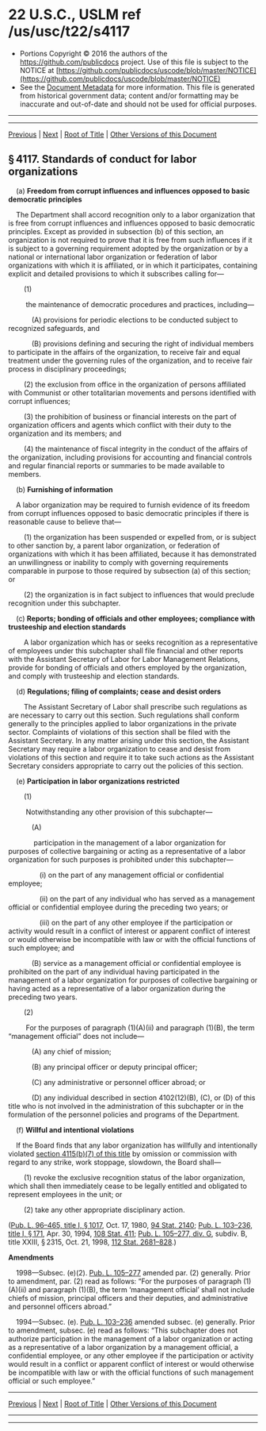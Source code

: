 ---
---

# 22 U.S.C., USLM ref /us/usc/t22/s4117

* Portions Copyright © 2016 the authors of the https://github.com/publicdocs project.
  Use of this file is subject to the NOTICE at [https://github.com/publicdocs/uscode/blob/master/NOTICE](https://github.com/publicdocs/uscode/blob/master/NOTICE)
* See the [Document Metadata](././../../../../..//README.md) for more information.
  This file is generated from historical government data; content and/or formatting may be inaccurate and out-of-date and should not be used for official purposes.

----------
----------

[Previous](./../../../../..//us/usc/t22/ch52/schX/m__us_usc_t22_s4116.md) | [Next](./../../../../..//us/usc/t22/ch52/schX/m__us_usc_t22_s4118.md) | [Root of Title](./../../../../../) | [Other Versions of this Document](https://publicdocs.github.io/go/links?ns=uslm&ref=%2Fus%2Fusc%2Ft22%2Fs4117)

## § 4117. Standards of conduct for labor organizations

    (a) __Freedom from corrupt influences and influences opposed to basic democratic principles__ 

    The Department shall accord recognition only to a labor organization that is free from corrupt influences and influences opposed to basic democratic principles. Except as provided in subsection (b) of this section, an organization is not required to prove that it is free from such influences if it is subject to a governing requirement adopted by the organization or by a national or international labor organization or federation of labor organizations with which it is affiliated, or in which it participates, containing explicit and detailed provisions to which it subscribes calling for—

        (1)

         the maintenance of democratic procedures and practices, including—

            (A) provisions for periodic elections to be conducted subject to recognized safeguards, and

            (B) provisions defining and securing the right of individual members to participate in the affairs of the organization, to receive fair and equal treatment under the governing rules of the organization, and to receive fair process in disciplinary proceedings;

        (2) the exclusion from office in the organization of persons affiliated with Communist or other totalitarian movements and persons identified with corrupt influences;

        (3) the prohibition of business or financial interests on the part of organization officers and agents which conflict with their duty to the organization and its members; and

        (4) the maintenance of fiscal integrity in the conduct of the affairs of the organization, including provisions for accounting and financial controls and regular financial reports or summaries to be made available to members.

    (b) __Furnishing of information__ 

    A labor organization may be required to furnish evidence of its freedom from corrupt influences opposed to basic democratic principles if there is reasonable cause to believe that—

        (1) the organization has been suspended or expelled from, or is subject to other sanction by, a parent labor organization, or federation of organizations with which it has been affiliated, because it has demonstrated an unwillingness or inability to comply with governing requirements comparable in purpose to those required by subsection (a) of this section; or

        (2) the organization is in fact subject to influences that would preclude recognition under this subchapter.

    (c) __Reports; bonding of officials and other employees; compliance with trusteeship and election standards__ 

        A labor organization which has or seeks recognition as a representative of employees under this subchapter shall file financial and other reports with the Assistant Secretary of Labor for Labor Management Relations, provide for bonding of officials and others employed by the organization, and comply with trusteeship and election standards.

    (d) __Regulations; filing of complaints; cease and desist orders__ 

        The Assistant Secretary of Labor shall prescribe such regulations as are necessary to carry out this section. Such regulations shall conform generally to the principles applied to labor organizations in the private sector. Complaints of violations of this section shall be filed with the Assistant Secretary. In any matter arising under this section, the Assistant Secretary may require a labor organization to cease and desist from violations of this section and require it to take such actions as the Assistant Secretary considers appropriate to carry out the policies of this section.

    (e) __Participation in labor organizations restricted__ 

        (1)

         Notwithstanding any other provision of this subchapter—

            (A)

             participation in the management of a labor organization for purposes of collective bargaining or acting as a representative of a labor organization for such purposes is prohibited under this subchapter—

                (i) on the part of any management official or confidential employee;

                (ii) on the part of any individual who has served as a management official or confidential employee during the preceding two years; or

                (iii) on the part of any other employee if the participation or activity would result in a conflict of interest or apparent conflict of interest or would otherwise be incompatible with law or with the official functions of such employee; and

            (B) service as a management official or confidential employee is prohibited on the part of any individual having participated in the management of a labor organization for purposes of collective bargaining or having acted as a representative of a labor organization during the preceding two years.

        (2)

         For the purposes of paragraph (1)(A)(ii) and paragraph (1)(B), the term “management official” does not include—

            (A) any chief of mission;

            (B) any principal officer or deputy principal officer;

            (C) any administrative or personnel officer abroad; or

            (D) any individual described in section 4102(12)(B), (C), or (D) of this title who is not involved in the administration of this subchapter or in the formulation of the personnel policies and programs of the Department.

    (f) __Willful and intentional violations__ 

    If the Board finds that any labor organization has willfully and intentionally violated [section 4115(b)(7) of this title][/us/usc/t22/s4115/b/7] by omission or commission with regard to any strike, work stoppage, slowdown, the Board shall—

        (1) revoke the exclusive recognition status of the labor organization, which shall then immediately cease to be legally entitled and obligated to represent employees in the unit; or

        (2) take any other appropriate disciplinary action.

([Pub. L. 96–465, title I, § 1017][/us/pl/96/465/s1017], Oct. 17, 1980, [94 Stat. 2140][/us/stat/94/2140]; [Pub. L. 103–236, title I, § 171][/us/pl/103/236/s171], Apr. 30, 1994, [108 Stat. 411][/us/stat/108/411]; [Pub. L. 105–277, div. G][/us/pl/105/277], subdiv. B, title XXIII, § 2315, Oct. 21, 1998, [112 Stat. 2681–828][/us/stat/112/2681-828].)

 __Amendments__ 

    1998—Subsec. (e)(2). [Pub. L. 105–277][/us/pl/105/277] amended par. (2) generally. Prior to amendment, par. (2) read as follows: “For the purposes of paragraph (1)(A)(ii) and paragraph (1)(B), the term ‘management official’ shall not include chiefs of mission, principal officers and their deputies, and administrative and personnel officers abroad.”

    1994—Subsec. (e). [Pub. L. 103–236][/us/pl/103/236] amended subsec. (e) generally. Prior to amendment, subsec. (e) read as follows: “This subchapter does not authorize participation in the management of a labor organization or acting as a representative of a labor organization by a management official, a confidential employee, or any other employee if the participation or activity would result in a conflict or apparent conflict of interest or would otherwise be incompatible with law or with the official functions of such management official or such employee.”

----------

[Previous](./../../../../..//us/usc/t22/ch52/schX/m__us_usc_t22_s4116.md) | [Next](./../../../../..//us/usc/t22/ch52/schX/m__us_usc_t22_s4118.md) | [Root of Title](./../../../../../) | [Other Versions of this Document](https://publicdocs.github.io/go/links?ns=uslm&ref=%2Fus%2Fusc%2Ft22%2Fs4117)

----------
----------

[/us/usc/t22/s4115/b/7]: https://publicdocs.github.io/go/links?ns=uslm&ref=%2Fus%2Fusc%2Ft22%2Fs4115%2Fb%2F7
[/us/pl/96/465/s1017]: https://publicdocs.github.io/go/links?ns=uslm&ref=%2Fus%2Fpl%2F96%2F465%2Fs1017
[/us/stat/94/2140]: https://publicdocs.github.io/go/links?ns=uslm&ref=%2Fus%2Fstat%2F94%2F2140
[/us/pl/103/236/s171]: https://publicdocs.github.io/go/links?ns=uslm&ref=%2Fus%2Fpl%2F103%2F236%2Fs171
[/us/stat/108/411]: https://publicdocs.github.io/go/links?ns=uslm&ref=%2Fus%2Fstat%2F108%2F411
[/us/pl/105/277]: https://publicdocs.github.io/go/links?ns=uslm&ref=%2Fus%2Fpl%2F105%2F277
[/us/stat/112/2681-828]: https://publicdocs.github.io/go/links?ns=uslm&ref=%2Fus%2Fstat%2F112%2F2681-828
[/us/pl/105/277]: https://publicdocs.github.io/go/links?ns=uslm&ref=%2Fus%2Fpl%2F105%2F277
[/us/pl/103/236]: https://publicdocs.github.io/go/links?ns=uslm&ref=%2Fus%2Fpl%2F103%2F236


